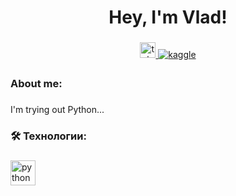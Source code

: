 <h1 align="center">Hey, I'm Vlad!</h1>

<!--
**vldjrv/vldjrv** is a ✨ _special_ ✨ repository because its `README.md` (this file) appears on your GitHub profile.-->

###

<div align="center">
  <a href="https://t.me/vladjrv" target="_blank">
    <img src="https://img.shields.io/static/v1?message=Telegram&logo=telegram&label=&color=2CA5E0&logoColor=white&labelColor=&style=for-the-badge" height="25" alt="telegram logo"  />
  </a>
  <a href="https://www.kaggle.com/vldjrv" target="_blank">
<img src=https://img.shields.io/badge/kaggle-%2344BAE8.svg?&style=for-the-badge&logo=kaggle&logoColor=white alt=kaggle style="margin-bottom: 5px;" />
</a>
</div>

<h3 align="left">About me:</h3>

###

<p align="left">I'm trying out Python...</p>

###

<h3 align="left">🛠 Технологии:</h3>

###

<div align="left">
  <img src="https://skillicons.dev/icons?i=py" height="40" alt="python logo"  />
    <img width="12" />
</div>

